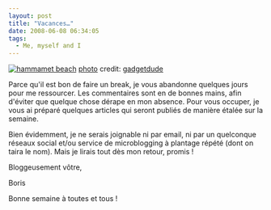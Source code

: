 ```yaml
---
layout: post
title: "Vacances…"
date: 2008-06-08 06:34:05
tags:
  - Me, myself and I
---
```


[![hammamet beach](http://flickr.com/photos/yovanson/227189102/ "HTC S620")](http://flickr.com/photos/yovanson/227189102/ "HTC S620")
[](http://creativecommons.org/licenses/by/2.0/ "Attribution License") [photo](http://www.photodropper.com/photos/) credit: [gadgetdude](http://flickr.com/photos/yovanson/ "yovanson")

Parce qu'il est bon de faire un break, je vous abandonne quelques jours pour me ressourcer. Les commentaires sont en de bonnes mains, afin d'éviter que quelque chose dérape en mon absence. Pour vous occuper, je vous ai préparé quelques articles qui seront publiés de manière étalée sur la semaine.

Bien évidemment, je ne serais joignable ni par email, ni par un quelconque réseaux social et/ou service de microblogging à plantage répété (dont on taira le nom). Mais je lirais tout dès mon retour, promis&nbsp;!

Bloggeusement vôtre,

Boris

Bonne semaine à toutes et tous&nbsp;!